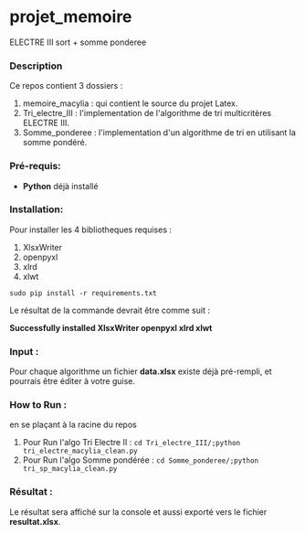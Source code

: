 # projet_memoire
ELECTRE III sort + somme ponderee
### Description
Ce repos contient 3 dossiers :
1. memoire_macylia : qui contient le source du projet Latex.
2. Tri_electre_III : l'implementation de l'algorithme de tri multicritères ELECTRE III.
3. Somme_ponderee : l'implementation d'un algorithme de tri en utilisant la somme pondéré.



### Pré-requis:
* **Python** déjà installé

### Installation: 
Pour installer les 4 bibliotheques requises :
1. XlsxWriter 
2. openpyxl
3. xlrd
4. xlwt

`sudo pip install -r requirements.txt`


Le résultat de la commande devrait être comme suit : 

**Successfully installed XlsxWriter openpyxl xlrd xlwt**

### Input : 
Pour chaque algorithme un fichier **data.xlsx** existe déjà pré-rempli, et pourrais être éditer à votre guise.


### How to Run : 
en se plaçant à la racine du repos 
1. Pour Run l'algo Tri Electre II : `cd Tri_electre_III/;python tri_electre_macylia_clean.py`
2. Pour Run l'algo Somme pondérée : `cd Somme_ponderee/;python tri_sp_macylia_clean.py`

### Résultat : 
Le résultat sera affiché sur la console et aussi exporté vers le fichier **resultat.xlsx**.







